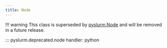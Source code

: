 ```yaml
---
title: Node
---
```


!!! warning
    This class is superseded by [pyslurm.Node](../node.md) and will be
    removed in a future release.

::: pyslurm.deprecated.node
    handler: python
